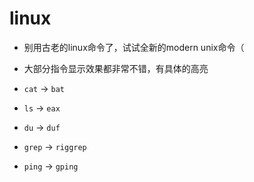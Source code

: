 # linux

- 别用古老的linux命令了，试试全新的modern unix命令（
- 大部分指令显示效果都非常不错，有具体的高亮

- `cat` -> `bat`
- `ls` -> `eax`
- `du` -> `duf`
- `grep` -> `riggrep`
- `ping` -> `gping`